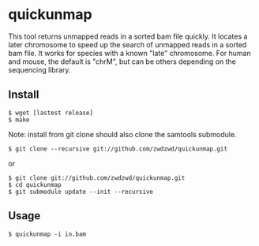 # quickunmap

This tool returns unmapped reads in a sorted bam file quickly. 
It locates a later chromosome to speed up the search of unmapped reads in a sorted bam file.
It works for species with a known "late" chromosome. For human and mouse, the default is "chrM", but
can be others depending on the sequencing library.

## Install

```
$ wget [lastest release]
$ make
```

Note: install from git clone should also clone the samtools submodule.
```
$ git clone --recursive git://github.com/zwdzwd/quickunmap.git
```
or
```
$ git clone git://github.com/zwdzwd/quickunmap.git
$ cd quickunmap
$ git submodule update --init --recursive
```

## Usage
```
$ quickunmap -i in.bam
```
